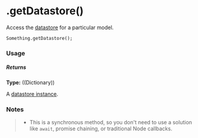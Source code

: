 # .getDatastore()

Access the [datastore](https://sailsjs.com/documentation/concepts/models-and-orm#?datastores) for a particular model.

```usage
Something.getDatastore();
```

### Usage

##### Returns

**Type:** ((Dictionary))

A [datastore instance](https://sailsjs.com/documentation/reference/waterline-orm/datastores).

### Notes
> + This is a synchronous method, so you don't need to use a solution like `await`, promise chaining, or traditional Node callbacks.



<docmeta name="displayName" value=".getDatastore()">
<docmeta name="pageType" value="method">

